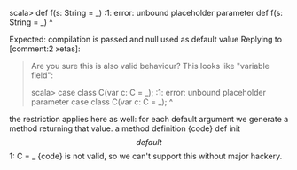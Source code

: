 scala> def f(s: String = _)
<console>:1: error: unbound placeholder parameter
       def f(s: String = _)
                         ^

Expected: compilation is passed and null used as default value
Replying to [comment:2 xetas]:
> Are you sure this is also valid behaviour? This looks like "variable field":
> 
> scala> case class C(var c: C = _);
> <console>:1: error: unbound placeholder parameter
>        case class C(var c: C = _);
>                                ^

the restriction applies here as well: for each default argument we generate a method returning that value. a method definition
{code}
  def init$$default$$1: C = _
{code}
is not valid, so we can't support this without major hackery.
